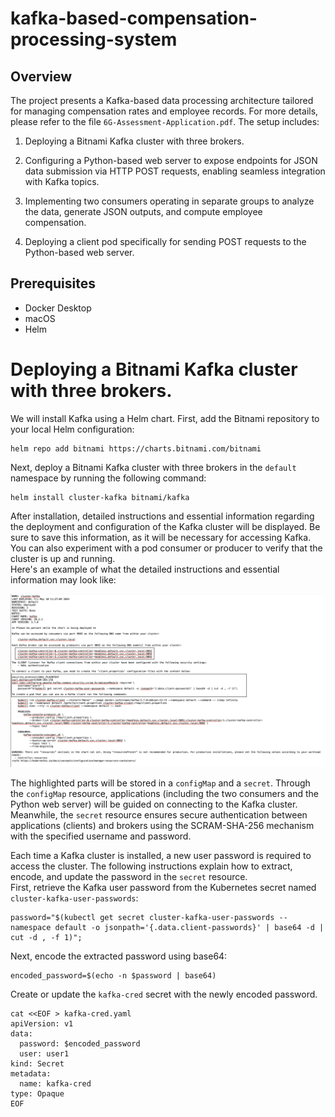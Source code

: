 # kafka-based-compensation-processing-system
## Overview 
The project presents a Kafka-based data processing architecture tailored for managing compensation rates and employee records. For more details, please refer to the file `6G-Assessment-Application.pdf`. The setup includes: 

1. Deploying a Bitnami Kafka cluster with three brokers.

2. Configuring a Python-based web server to expose endpoints for JSON data submission via HTTP POST requests, enabling seamless integration with Kafka topics.

3. Implementing two consumers operating in separate groups to analyze the data, generate JSON outputs, and compute employee compensation.

4. Deploying a client pod specifically for sending POST requests to the Python-based web server. 


## Prerequisites 
* Docker Desktop
* macOS
* Helm 


# Deploying a Bitnami Kafka cluster with three brokers.

We will install Kafka using a Helm chart. First, add the Bitnami repository to your local Helm configuration:

```
helm repo add bitnami https://charts.bitnami.com/bitnami
```

Next, deploy a Bitnami Kafka cluster with three brokers in the `default` namespace by running the following command:

```
helm install cluster-kafka bitnami/kafka
```

After installation, detailed instructions and essential information regarding the deployment and configuration of the Kafka cluster will be displayed. Be sure to save this information, as it will be necessary for accessing Kafka. You can also experiment with a pod consumer or producer to verify that the cluster is up and running. </br>
Here's an example of what the detailed instructions and essential information may look like:

![info](dns-names-and-conf.png)



The highlighted parts will be stored in a `configMap` and a `secret`. Through the `configMap` resource, applications (including the two consumers and the Python web server) will be guided on connecting to the Kafka cluster. Meanwhile, the `secret` resource ensures secure authentication between applications (clients) and brokers using the SCRAM-SHA-256 mechanism with the specified username and password. </br>

Each time a Kafka cluster is installed, a new user password is required to access the cluster. The following instructions explain how to extract, encode, and update the password in the `secret` resource. </br>
First, retrieve the Kafka user password from the Kubernetes secret named `cluster-kafka-user-passwords`:

```
password="$(kubectl get secret cluster-kafka-user-passwords --namespace default -o jsonpath='{.data.client-passwords}' | base64 -d | cut -d , -f 1)";
```

Next, encode the extracted password using base64:

```
encoded_password=$(echo -n $password | base64)

```

Create or update the `kafka-cred` secret with the newly encoded password. 

```
cat <<EOF > kafka-cred.yaml
apiVersion: v1
data:
  password: $encoded_password
  user: user1
kind: Secret
metadata:
  name: kafka-cred
type: Opaque
EOF
```
